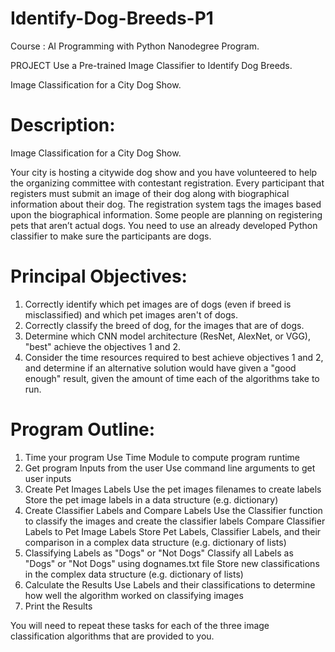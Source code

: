 # Identify-Dog-Breeds-P1

Course : AI Programming with Python Nanodegree Program.

PROJECT Use a Pre-trained Image Classifier to Identify Dog Breeds.

Image Classification for a City Dog Show.

# Description:
Image Classification for a City Dog Show.

Your city is hosting a citywide dog show and you have volunteered to help the organizing committee with contestant registration. Every participant that registers must submit an image of their dog along with biographical information about their dog. The registration system tags the images based upon the biographical information.
Some people are planning on registering pets that aren’t actual dogs.
You need to use an already developed Python classifier to make sure the participants are dogs.


# Principal Objectives: 
1. Correctly identify which pet images are of dogs (even if breed is misclassified) and which pet images aren't of dogs.
2. Correctly classify the breed of dog, for the images that are of dogs.
3. Determine which CNN model architecture (ResNet, AlexNet, or VGG), "best" achieve the objectives 1 and 2.
4. Consider the time resources required to best achieve objectives 1 and 2, and determine if an alternative solution would have given a "good enough" result, given the amount of time each of the algorithms take to run.



# Program Outline:
1. Time your program
  Use Time Module to compute program runtime
2. Get program Inputs from the user
  Use command line arguments to get user inputs
3. Create Pet Images Labels
  Use the pet images filenames to create labels
  Store the pet image labels in a data structure (e.g. dictionary)
4. Create Classifier Labels and Compare Labels
  Use the Classifier function to classify the images and create the classifier labels
  Compare Classifier Labels to Pet Image Labels
  Store Pet Labels, Classifier Labels, and their comparison in a complex data structure (e.g. dictionary of lists)
5. Classifying Labels as "Dogs" or "Not Dogs"
  Classify all Labels as "Dogs" or "Not Dogs" using dognames.txt file
  Store new classifications in the complex data structure (e.g. dictionary of lists)
6. Calculate the Results
  Use Labels and their classifications to determine how well the algorithm worked on classifying images
7. Print the Results

You will need to repeat these tasks for each of the three image classification algorithms that are provided to you.
